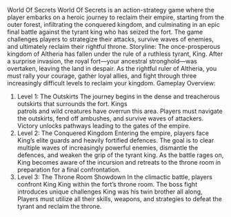 
World Of Secrets 
World Of Secrets is an action-strategy game where the player embarks on a heroic journey to reclaim 
their empire, starting from the outer forest, infiltrating the conquered kingdom, and culminating in 
an epic final battle against the tyrant king who has seized the fort. The game challenges players to 
strategize their attacks, survive waves of enemies, and ultimately reclaim their rightful throne. 
Storyline: 
The once-prosperous kingdom of Altheria has fallen under the rule of a ruthless tyrant, King. After a 
surprise invasion, the royal fort—your ancestral stronghold—was overtaken, leaving the land in 
despair. As the rightful ruler of Altheria, you must rally your courage, gather loyal allies, and fight 
through three increasingly difficult levels to reclaim your kingdom. 
Gameplay Overview: 
1. Level 1: The Outskirts 
The journey begins in the dense and treacherous outskirts that surrounds the fort. Kings  
patrols and wild creatures have overrun this area. Players must navigate the outskirts, fend off 
ambushes, and survive waves of attackers. Victory unlocks pathways leading to the gates of 
the empire. 
2. Level 2: The Conquered Kingdom 
Entering the empire, players face King’s elite guards and heavily fortified defences. The goal 
is to clear multiple waves of increasingly powerful enemies, dismantle the defences, and 
weaken the grip of the tyrant king. As the battle rages on, King becomes aware of the 
incursion and retreats to the throne room in preparation for a final confrontation. 
3. Level 3: The Throne Room Showdown 
In the climactic battle, players confront King King within the fort’s throne room. The boss 
fight introduces unique challenges King was his twin brother all along, Players must utilize all their skills, weapons, and strategies to defeat the 
tyrant and reclaim the throne. 
